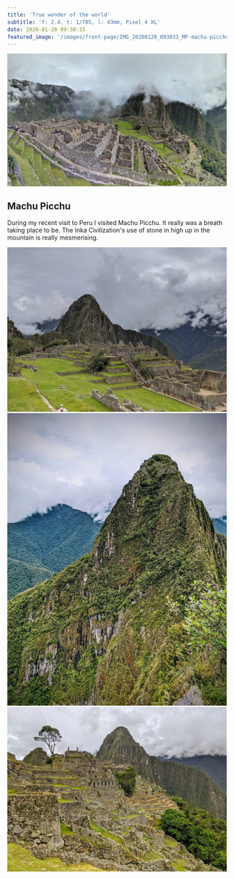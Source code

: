 ```yaml
---
title: 'True wonder of the world'
subtitle: 'f: 2.4, t: 1/705, l: 43mm, Pixel 4 XL'
date: 2020-01-20 09:30:33
featured_image: '/images/front-page/IMG_20200120_093033_MP-machu-picchu-1600x1100.jpg'
---
```



![](/images/2020-01/IMG_20200120_094038-PANO-machu-picchu-1600x1000.jpg)

## Machu Picchu
During my recent visit to Peru I visited Machu Picchu. It really was a breath taking place to be.
The Inka Civilization's use of stone in high up in the mountain is really mesmerising.
 

<div class="gallery" data-columns="2">
	<img src="/images/2020-01/IMG_20200120_100811-machu-picchu-1600x1200.jpg">
	<img src="/images/2020-01/IMG_20200120_111816-machu-picchu-1200x1600.jpg">
	<img src="/images/2020-01/IMG_20200120_141941-machu-picchu-1600x1200.jpg">
</div>
